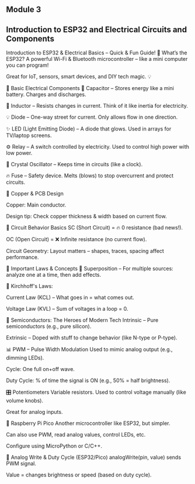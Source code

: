## Module 3
## Introduction to ESP32 and Electrical Circuits and Components
 Introduction to ESP32 & Electrical Basics – Quick & Fun Guide!
🧠 What’s the ESP32?
A powerful Wi-Fi & Bluetooth microcontroller – like a mini computer you can program!

Great for IoT, sensors, smart devices, and DIY tech magic. 💡

🔌 Basic Electrical Components
🔋 Capacitor – Stores energy like a mini battery. Charges and discharges.

🔁 Inductor – Resists changes in current. Think of it like inertia for electricity.

💡 Diode – One-way street for current. Only allows flow in one direction.

✨ LED (Light Emitting Diode) – A diode that glows. Used in arrays for TV/laptop screens.

⚙️ Relay – A switch controlled by electricity. Used to control high power with low power.

💎 Crystal Oscillator – Keeps time in circuits (like a clock).

🔥 Fuse – Safety device. Melts (blows) to stop overcurrent and protect circuits.

🔩 Copper & PCB Design

Copper: Main conductor.

Design tip: Check copper thickness & width based on current flow.

🧲 Circuit Behavior Basics
SC (Short Circuit) = 🔥 0 resistance (bad news!).

OC (Open Circuit) = ❌ Infinite resistance (no current flow).

Circuit Geometry: Layout matters – shapes, traces, spacing affect performance.

📐 Important Laws & Concepts
🔁 Superposition – For multiple sources: analyze one at a time, then add effects.

📏 Kirchhoff's Laws:

Current Law (KCL) – What goes in = what comes out.

Voltage Law (KVL) – Sum of voltages in a loop = 0.

🌟 Semiconductors: The Heroes of Modern Tech
Intrinsic – Pure semiconductors (e.g., pure silicon).

Extrinsic – Doped with stuff to change behavior (like N-type or P-type).

📊 PWM – Pulse Width Modulation
Used to mimic analog output (e.g., dimming LEDs).

Cycle: One full on+off wave.

Duty Cycle: % of time the signal is ON (e.g., 50% = half brightness).

🎛️ Potentiometers
Variable resistors. Used to control voltage manually (like volume knobs).

Great for analog inputs.

🍓 Raspberry Pi Pico
Another microcontroller like ESP32, but simpler.

Can also use PWM, read analog values, control LEDs, etc.

Configure using MicroPython or C/C++.

🧪 Analog Write & Duty Cycle (ESP32/Pico)
analogWrite(pin, value) sends PWM signal.

Value = changes brightness or speed (based on duty cycle).
